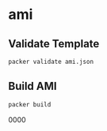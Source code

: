 # ami
## Validate Template

```sh
packer validate ami.json
```

## Build AMI 

```sh
packer build

```
0000
  